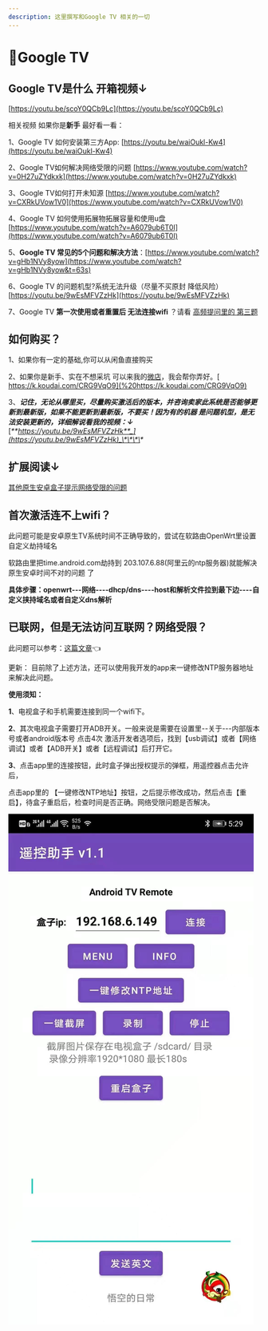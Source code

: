 ```yaml
---
description: 这里撰写和Google TV 相关的一切
---
```


# 🎈Google TV

##  Google TV是什么 开箱视频↓

 [https://youtu.be/scoY0QCb9Lc](https://youtu.be/scoY0QCb9Lc)

 相关视频 如果你是**新手** 最好看一看： 

1、Google TV 如何安装第三方App: [https://youtu.be/waiOukl-Kw4](https://youtu.be/waiOukl-Kw4) 

2、Google TV如何解决网络受限的问题 [https://www.youtube.com/watch?v=0H27uZYdkxk](https://www.youtube.com/watch?v=0H27uZYdkxk) 

3、Google TV如何打开未知源 [https://www.youtube.com/watch?v=CXRkUVow1V0](https://www.youtube.com/watch?v=CXRkUVow1V0) 

4、Google TV 如何使用拓展物拓展容量和使用u盘 [https://www.youtube.com/watch?v=A6079ub6T0I](https://www.youtube.com/watch?v=A6079ub6T0I)

5、**Google TV 常见的5个问题和解决方法**：[https://www.youtube.com/watch?v=gHb1NVy8yow](https://www.youtube.com/watch?v=gHb1NVy8yow&t=63s)

6、Google TV 的问题机型?系统无法升级（尽量不买原封 降低风险） [https://youtu.be/9wEsMFVZzHk](https://youtu.be/9wEsMFVZzHk)

7、Google TV **第一次使用或者重置后 无法连接wifi** ？请看 [ 高频提问里的 第三题](../gao-pin-ti-wen.md)

##  如何购买？

 1、如果你有一定的基础,你可以从闲鱼直接购买

 2、如果你是新手、实在不想采坑 可以来我的[微店](%20https://k.koudai.com/CRG9VqO9)，我会帮你弄好。[ https://k.koudai.com/CRG9VqO9](%20https://k.koudai.com/CRG9VqO9)

 3、_**记住，无论从哪里买，尽量购买激活后的版本，并咨询卖家此系统是否能够更新到最新版，如果不能更新到最新版，不要买！因为有的机器 是问题机型，是无法安装更新的，详细解说看我的视频：↓**_ [_**https://youtu.be/9wEsMFVZzHk**_](https://youtu.be/9wEsMFVZzHk)_\*\*\*\*_



##  扩展阅读↓

  [其他原生安卓盒子提示网络受限的问题](../test/google-tv-xiu-gai-ntp-fu-wu-qi-di-zhi.md)

##  首次激活连不上wifi？

此问题可能是安卓原生TV系统时间不正确导致的，尝试在软路由OpenWrt里设置自定义劫持域名 

软路由里把time.android.com劫持到 203.107.6.88\(阿里云的ntp服务器\)就能解决原生安卓时间不对的问题 了 

**具体步骤：openwrt---网络----dhcp/dns----host和解析文件拉到最下边----自定义挟持域名或者自定义dns解析**

##  已联网，但是无法访问互联网？网络受限？

 此问题可以参考：[这篇文章](../test/google-tv-xiu-gai-ntp-fu-wu-qi-di-zhi.md)👈

 更新： 目前除了上述方法，还可以使用我开发的app来一键修改NTP服务器地址来解决此问题。

 **使用须知：**

**1**、电视盒子和手机需要连接到同一个wifi下。

**2**、其次电视盒子需要打开ADB开关。一般来说是需要在设置里--关于---内部版本号或者android版本号 点击4次 激活开发者选项后，找到【usb调试】或者【网络调试】或者【ADB开关】或者【远程调试】后打开它。

**3**、点击app里的连接按钮，此时盒子弹出授权提示的弹框，用遥控器点击允许后，

  点击app里的 【一键修改NTP地址】按钮，之后提示修改成功，然后点击【重启】，待盒子重启后，检查时间是否正确。网络受限问题是否解决。

![](../.gitbook/assets/391621996729_.pic.jpg)

